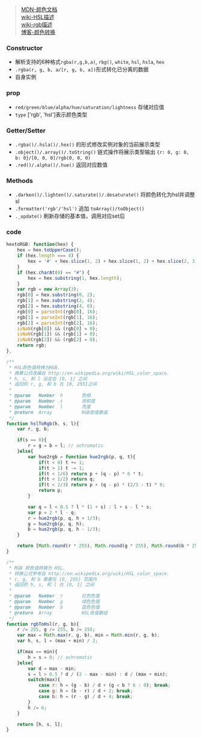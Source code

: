 >[MDN-颜色文档](https://developer.mozilla.org/zh-CN/docs/Web/CSS/color_value)  
>[wiki-HSL描述](https://en.wikipedia.org/wiki/HSL_and_HSV)  
>[wiki-rgb描述](https://en.wikipedia.org/wiki/RGB_color_model#Geometric_representation)  
>[博客-颜色转换](http://www.zhangxinxu.com/wordpress/2010/03/javascript-hex-rgb-hsl-color-convert/)  


### Constructor
+ 解析支持的6种格式`rgba(r,g,b,a)`, `rbg()`, `white`, `hsl`, `hsla`, `hex`  
+ `.rgba(r, g, b, a/[r, g, b, a])`形式转化已分离的数据  
+ 自身实例  

### prop
+ `red/green/blue/alpha/hue/saturation/lightness` 存储对应值  
+ `type` ['rgb', 'hsl']表示颜色类型  

### Getter/Setter
+ `.rgba()/.hsla()/.hex()` 的形式修改实例对象的当前展示类型  
+ `.object()/.array()/.toString()` 链式操作将展示类型输出 `{r: 0, g: 0, b: 0}/[0, 0, 0]/rgb(0, 0, 0)`  
+ `.red()/.alpha()/.hue()` 返回对应数值  

### Methods
+ `.darken()/.lighten()/.saturate()/.desaturate()` 将颜色转化为hsl并调整sl  
+ `.formatter('rgb'/'hsl')`  追加 `toArray()/toObject()`
+ `._update()` 刷新存储的基本值，调用对应set后  

### code
```js
hextoRGB: function(hex) {
    hex = hex.toUpperCase();
    if (hex.length === 4) {
        hex = '#' + hex.slice(1, 2) + hex.slice(1, 2) + hex.slice(2, 3) + hex.slice(2, 3) + hex.slice(3, 4) + hex.slice(3, 4);
    }
    if (hex.charAt(0) == "#") {
        hex = hex.substring(1, hex.length);
    }
    var rgb = new Array(3);
    rgb[0] = hex.substring(0, 2);
    rgb[1] = hex.substring(2, 4);
    rgb[2] = hex.substring(4, 6);
    rgb[0] = parseInt(rgb[0], 16);
    rgb[1] = parseInt(rgb[1], 16);
    rgb[2] = parseInt(rgb[2], 16);
    isNaN(rgb[0]) && (rgb[0] = 0);
    isNaN(rgb[1]) && (rgb[1] = 0);
    isNaN(rgb[2]) && (rgb[2] = 0);
    return rgb;
},

/**
 * HSL颜色值转换为RGB. 
 * 换算公式改编自 http://en.wikipedia.org/wiki/HSL_color_space.
 * h, s, 和 l 设定在 [0, 1] 之间
 * 返回的 r, g, 和 b 在 [0, 255]之间
 *
 * @param   Number  h       色相
 * @param   Number  s       饱和度
 * @param   Number  l       亮度
 * @return  Array           RGB色值数值
 */
function hslToRgb(h, s, l){
    var r, g, b;

    if(s == 0){
        r = g = b = l; // achromatic
    }else{
        var hue2rgb = function hue2rgb(p, q, t){
            if(t < 0) t += 1;
            if(t > 1) t -= 1;
            if(t < 1/6) return p + (q - p) * 6 * t;
            if(t < 1/2) return q;
            if(t < 2/3) return p + (q - p) * (2/3 - t) * 6;
            return p;
        }

        var q = l < 0.5 ? l * (1 + s) : l + s - l * s;
        var p = 2 * l - q;
        r = hue2rgb(p, q, h + 1/3);
        g = hue2rgb(p, q, h);
        b = hue2rgb(p, q, h - 1/3);
    }

    return [Math.round(r * 255), Math.round(g * 255), Math.round(b * 255)];
}

/**
 * RGB 颜色值转换为 HSL.
 * 转换公式参考自 http://en.wikipedia.org/wiki/HSL_color_space.
 * r, g, 和 b 需要在 [0, 255] 范围内
 * 返回的 h, s, 和 l 在 [0, 1] 之间
 *
 * @param   Number  r       红色色值
 * @param   Number  g       绿色色值
 * @param   Number  b       蓝色色值
 * @return  Array           HSL各值数组
 */
function rgbToHsl(r, g, b){
    r /= 255, g /= 255, b /= 255;
    var max = Math.max(r, g, b), min = Math.min(r, g, b);
    var h, s, l = (max + min) / 2;

    if(max == min){
        h = s = 0; // achromatic
    }else{
        var d = max - min;
        s = l > 0.5 ? d / (2 - max - min) : d / (max + min);
        switch(max){
            case r: h = (g - b) / d + (g < b ? 6 : 0); break;
            case g: h = (b - r) / d + 2; break;
            case b: h = (r - g) / d + 4; break;
        }
        h /= 6;
    }

    return [h, s, l];
}
```
